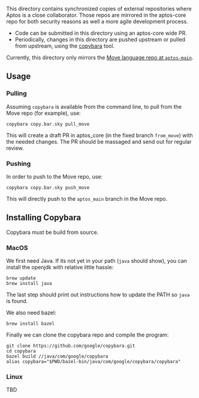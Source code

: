 This directory contains synchronized copies of external repositories where Aptos is a close collaborator. Those repos
are mirrored in the aptos-core repo for both security reasons as well a more agile development process. 

- Code can be submitted in this directory using an aptos-core wide PR.
- Periodically, changes in this directory are pushed upstream or pulled from upstream, using the [copybara](https://github.com/google/copybara) tool.

Currently, this directory only mirrors the [Move language repo at `aptos-main`](https://github.com/move-language/move/tree/aptos-main).

## Usage

### Pulling

Assuming `copybara` is available from the command line, to pull from the
Move repo (for example), use:


```shell
copybara copy.bar.sky pull_move
```

This will create a draft PR in aptos_core (in the fixed branch `from_move`) with the needed changes. The PR should be massaged and send out for regular review.

### Pushing

In order to push to the Move repo, use:

```shell
copybara copy.bar.sky push_move
```

This will directly push to the `aptos_main` branch in the Move repo.


## Installing Copybara

Copybara must be build from source. 

### MacOS

We first need Java. If its not yet in your path (`java` should show), you can install the openjdk with relative little hassle:

```shell
brew update
brew install java
```

The last step should print out instructions how to update the PATH so `java` is found.

We also need bazel:

```shell
brew install bazel
```

Finally we can clone the copybara repo and compile the program:

```shell
git clone https://github.com/google/copybara.git
cd copybara
bazel build //java/com/google/copybara
alias copybara="$PWD/bazel-bin/java/com/google/copybara/copybara"
```

### Linux

TBD
